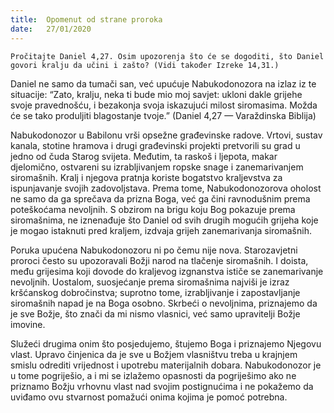 ```yaml
---
title:  Opomenut od strane proroka
date:   27/01/2020
---
```


`Pročitajte Daniel 4,27. Osim upozorenja što će se dogoditi, što Daniel govori kralju da učini i zašto? (Vidi također Izreke 14,31.)`

Daniel ne samo da tumači san, već upućuje Nabukodonozora na izlaz iz te situacije: “Zato, kralju, neka ti bude mio moj savjet: ukloni dakle grijehe svoje pravednošću, i bezakonja svoja iskazujući milost siromasima. Možda će se tako produljiti blagostanje tvoje.” (Daniel 4,27 — Varaždinska Biblija)

Nabukodonozor u Babilonu vrši opsežne građevinske radove. Vrtovi, sustav kanala, stotine hramova i drugi građevinski projekti pretvorili su grad u jedno od čuda Starog svijeta. Međutim, ta raskoš i ljepota, makar djelomično, ostvareni su izrabljivanjem ropske snage i zanemarivanjem siromašnih. Kralj i njegova pratnja koriste bogatstvo kraljevstva za ispunjavanje svojih zadovoljstava. Prema tome, Nabukodonozorova oholost ne samo da ga sprečava da prizna Boga, već ga čini ravnodušnim prema poteškoćama nevoljnih. S obzirom na brigu koju Bog pokazuje prema siromašnima, ne iznenađuje što Daniel od svih drugih mogućih grijeha koje je mogao istaknuti pred kraljem, izdvaja grijeh zanemarivanja siromašnih.

Poruka upućena Nabukodonozoru ni po čemu nije nova. Starozavjetni proroci često su upozoravali Božji narod na tlačenje siromašnih. I doista, među grijesima koji dovode do kraljevog izgnanstva ističe se zanemarivanje nevoljnih. Uostalom, suosjećanje prema siromašnima najviši je izraz kršćanskog dobročinstva; suprotno tome, izrabljivanje i zapostavljanje siromašnih napad je na Boga osobno. Skrbeći o nevoljnima, priznajemo da je sve Božje, što znači da mi nismo vlasnici, već samo upravitelji Božje imovine.

Služeći drugima onim što posjedujemo, štujemo Boga i priznajemo Njegovu vlast. Upravo činjenica da je sve u Božjem vlasništvu treba u krajnjem smislu odrediti vrijednost i upotrebu materijalnih dobara. Nabukodonozor je u tome pogriješio, a i mi se izlažemo opasnosti da pogriješimo ako ne priznamo Božju vrhovnu vlast nad svojim postignućima i ne pokažemo da uviđamo ovu stvarnost pomažući onima kojima je pomoć potrebna.
